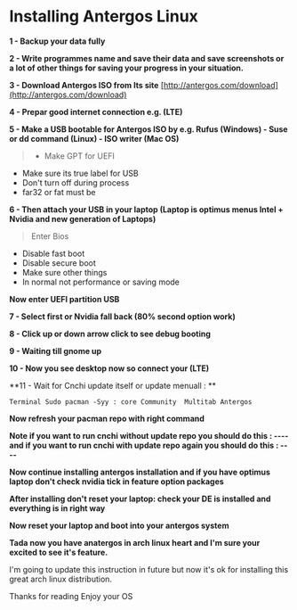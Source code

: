 # Installing Antergos Linux

**1 - Backup your data fully**

**2 - Write programmes name and save their data and save screenshots or a lot of other things for saving your progress in your situation.**

**3 - Download Antergos ISO from Its site**
[http://antergos.com/download](http://antergos.com/download)

**4 - Prepar good internet connection e.g. (LTE)**

**5 - Make a USB bootable for Antergos ISO by e.g. Rufus (Windows) - Suse or dd command (Linux) - ISO writer (Mac OS)**

>* Make GPT for UEFI 
* Make sure its true label for USB
* Don't turn off during process
* far32 or fat must be

**6 - Then attach your USB in your laptop (Laptop is optimus menus Intel + Nvidia and new generation of Laptops)**

>Enter Bios <F2>
* Disable fast boot
* Disable secure boot
* Make sure other things
* In normal not performance or saving mode

**Now enter UEFI partition USB**

**7 - Select first or Nvidia fall back (80% second option work)**

**8 - Click up or down arrow click to see debug booting**

**9 - Waiting till gnome up**

**10 - Now you see desktop now so connect your (LTE)**

**11 - Wait for Cnchi update itself or update menuall : **

`Terminal
Sudo pacman -Syy :
core
Community 
Multitab
Antergos`

**Now refresh your pacman repo with right command**

**Note if you want to run cnchi without update repo you should do this : ---- and if you want to run cnchi with update repo again you should do this : ----**

**Now continue installing antergos installation and if you have optimus laptop don't check nvidia tick in feature option packages**

**After installing don't reset your laptop: check your DE is installed and everything is in right way**

**Now reset your laptop and boot into your antergos system**

**Tada now you have anatergos in arch linux heart and I'm sure your excited to see it's feature.**

I'm going to update this instruction in future but now it's ok for installing this great arch linux distribution.

Thanks for reading 
Enjoy your OS